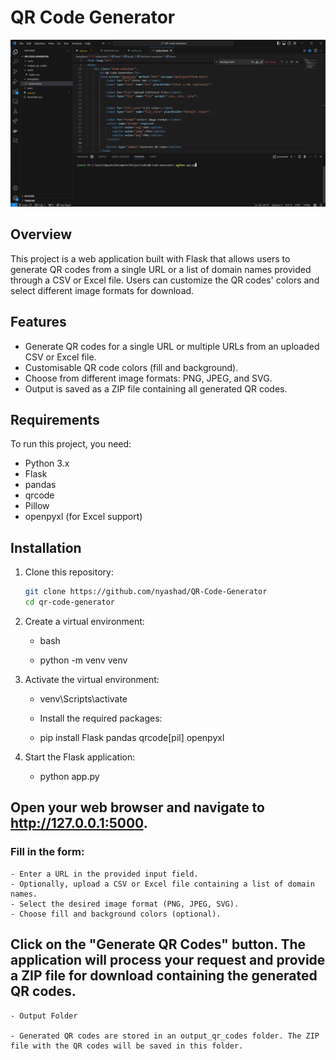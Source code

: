 # QR Code Generator

![Video demonstration](./video-demo.gif)

## Overview
This project is a web application built with Flask that allows users to generate QR codes from a single URL or a list of domain names provided through a CSV or Excel file. Users can customize the QR codes' colors and select different image formats for download.

## Features
- Generate QR codes for a single URL or multiple URLs from an uploaded CSV or Excel file.
- Customisable QR code colors (fill and background).
- Choose from different image formats: PNG, JPEG, and SVG.
- Output is saved as a ZIP file containing all generated QR codes.

## Requirements
To run this project, you need:
- Python 3.x
- Flask
- pandas
- qrcode
- Pillow
- openpyxl (for Excel support)

## Installation

1. Clone this repository:
   ```bash
   git clone https://github.com/nyashad/QR-Code-Generator
   cd qr-code-generator

2. Create a virtual environment:

   - bash

   - python -m venv venv

3. Activate the virtual environment:

   - venv\Scripts\activate

    - Install the required packages:

    - pip install Flask pandas qrcode[pil] openpyxl

 4. Start the Flask application:

    - python app.py

## Open your web browser and navigate to http://127.0.0.1:5000.

### Fill in the form:
    - Enter a URL in the provided input field.
    - Optionally, upload a CSV or Excel file containing a list of domain names.
    - Select the desired image format (PNG, JPEG, SVG).
    - Choose fill and background colors (optional).

## Click on the "Generate QR Codes" button. The application will process your request and provide a ZIP file for download containing the generated QR codes.

    - Output Folder

    - Generated QR codes are stored in an output_qr_codes folder. The ZIP file with the QR codes will be saved in this folder.
